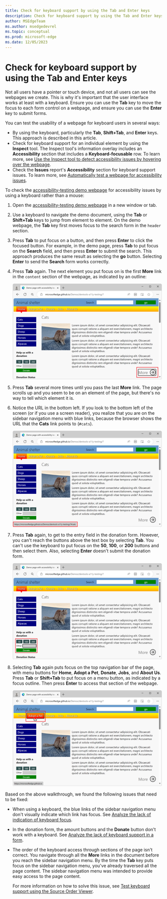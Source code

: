 ```yaml
---
title: Check for keyboard support by using the Tab and Enter keys
description: Check for keyboard support by using the Tab and Enter keys.
author: MSEdgeTeam
ms.author: msedgedevrel
ms.topic: conceptual
ms.prod: microsoft-edge
ms.date: 12/05/2023
---
```

# Check for keyboard support by using the Tab and Enter keys

Not all users have a pointer or touch device, and not all users can see the webpages we create.  This is why it's important that the user interface works at least with a keyboard.  Ensure you can use the **Tab** key to move the focus to each form control on a webpage, and ensure you can use the **Enter** key to submit forms.

You can test the usability of a webpage for keyboard users in several ways:
*  By using the keyboard, particularly the **Tab**, **Shift+Tab**, and **Enter** keys.  This approach is described in this article.
*  Check for keyboard support for an individual element by using the **Inspect** tool.  The Inspect tool's information overlay includes an **Accessibility** section that includes a **Keyboard-focusable** row. To learn more, see [Use the Inspect tool to detect accessibility issues by hovering over the webpage](./test-inspect-tool.md).
*  Check the **Issues** report's **Accessibility** section for keyboard support issues. To learn more, see [Automatically test a webpage for accessibility issues](./test-issues-tool.md).

To check the [accessibility-testing demo webpage](https://microsoftedge.github.io/Demos/devtools-a11y-testing/) for accessibility issues by using a keyboard rather than a mouse:

1. Open the [accessibility-testing demo webpage](https://microsoftedge.github.io/Demos/devtools-a11y-testing/) in a new window or tab.

1. Use a keyboard to navigate the demo document, using the **Tab** or **Shift+Tab** keys to jump from element to element.  On the demo webpage, the **Tab** key first moves focus to the search form in the `header` section.

1. Press **Tab** to put focus on a button, and then press **Enter** to click the focused button.  For example, in the demo page, press **Tab** to put focus on the **Search** field, and then press **Enter** to submit the search.  This approach produces the same result as selecting the **go** button.  Selecting **Enter** to send the **Search** form works correctly.

1. Press **Tab** again.  The next element you put focus on is the first **More** link in the `content` section of the webpage, as indicated by an outline:

   ![Navigating the document using the keyboard and the **Tab** key. Focus is shown on a link in the document](./test-tab-enter-keys-images/a11y-testing-keyboard-focus-on-element.png)

1. Press **Tab** several more times until you pass the last **More** link.  The page scrolls up and you seem to be on an element of the page, but there's no way to tell which element it is.

1. Notice the URL in the bottom left.  If you look to the bottom left of the screen (or if you use a screen reader), you realize that you are on the sidebar navigation menu with blue links, because the browser shows the URL that the **Cats** link points to (`#cats`).

   ![A lack of focus style makes it impossible to know where you currently are in the document. The only hint is the display of the link target in the bottom left corner of the screen](./test-tab-enter-keys-images/a11y-testing-lack-of-focus-style.png)

1. Press **Tab** again, to get to the entry field in the donation form.  However, you can't reach the buttons above the text box by selecting **Tab**. You can't use the keyboard to put focus on the **50**, **100**, or **200** buttons and then select them.  Also, selecting **Enter** doesn't submit the donation form.

   ![The only keyboard-accessible element in the donation form is the text entry field](./test-tab-enter-keys-images/a11y-testing-form-field-with-outline.png)

1. Selecting **Tab** again puts focus on the top navigation bar of the page, with menu buttons for **Home**, **Adopt a Pet**, **Donate**, **Jobs**, and **About Us**.  Press **Tab** or **Shift+Tab** to put focus on a menu button, as indicated by a focus outline.  Then press **Enter** to access that section of the webpage.

   ![The main menu has a highlight and a focus outline, and thus is keyboard-accessible](./test-tab-enter-keys-images/a11y-testing-menu-with-outline.png)

Based on the above walkthrough, we found the following issues that need to be fixed:

*  When using a keyboard, the blue links of the sidebar navigation menu don't visually indicate which link has focus.  See [Analyze the lack of indication of keyboard focus](./test-analyze-no-focus-indicator.md).

*  In the donation form, the amount buttons and the **Donate** button don't work with a keyboard.  See [Analyze the lack of keyboard support in a form](./test-analyze-no-keyboard-support.md).

*  The order of the keyboard access through sections of the page isn't correct.  You navigate through all the **More** links in the document before you reach the sidebar navigation menu.  By the time the **Tab** key puts focus on the sidebar navigation menu, you've already traversed all the page content. The sidebar navigation menu was intended to provide easy access to the page content.

   For more information on how to solve this issue, see [Test keyboard support using the Source Order Viewer](./test-tab-key-source-order-viewer.md).
